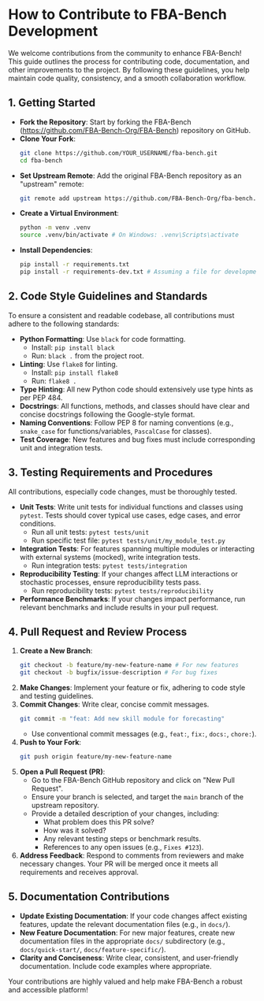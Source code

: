 # How to Contribute to FBA-Bench Development

We welcome contributions from the community to enhance FBA-Bench! This guide outlines the process for contributing code, documentation, and other improvements to the project. By following these guidelines, you help maintain code quality, consistency, and a smooth collaboration workflow.

## 1. Getting Started

-   **Fork the Repository**: Start by forking the FBA-Bench (https://github.com/FBA-Bench-Org/FBA-Bench) repository on GitHub.
-   **Clone Your Fork**:
    ```bash
    git clone https://github.com/YOUR_USERNAME/fba-bench.git
    cd fba-bench
    ```
-   **Set Upstream Remote**: Add the original FBA-Bench repository as an "upstream" remote:
    ```bash
    git remote add upstream https://github.com/FBA-Bench-Org/fba-bench.git
    ```
-   **Create a Virtual Environment**:
    ```bash
    python -m venv .venv
    source .venv/bin/activate # On Windows: .venv\Scripts\activate
    ```
-   **Install Dependencies**:
    ```bash
    pip install -r requirements.txt
    pip install -r requirements-dev.txt # Assuming a file for development dependencies
    ```

## 2. Code Style Guidelines and Standards

To ensure a consistent and readable codebase, all contributions must adhere to the following standards:

-   **Python Formatting**: Use `black` for code formatting.
    -   Install: `pip install black`
    -   Run: `black .` from the project root.
-   **Linting**: Use `flake8` for linting.
    -   Install: `pip install flake8`
    -   Run: `flake8 .`
-   **Type Hinting**: All new Python code should extensively use type hints as per PEP 484.
-   **Docstrings**: All functions, methods, and classes should have clear and concise docstrings following the Google-style format.
-   **Naming Conventions**: Follow PEP 8 for naming conventions (e.g., `snake_case` for functions/variables, `PascalCase` for classes).
-   **Test Coverage**: New features and bug fixes must include corresponding unit and integration tests.

## 3. Testing Requirements and Procedures

All contributions, especially code changes, must be thoroughly tested.

-   **Unit Tests**: Write unit tests for individual functions and classes using `pytest`. Tests should cover typical use cases, edge cases, and error conditions.
    -   Run all unit tests: `pytest tests/unit`
    -   Run specific test file: `pytest tests/unit/my_module_test.py`
-   **Integration Tests**: For features spanning multiple modules or interacting with external systems (mocked), write integration tests.
    -   Run integration tests: `pytest tests/integration`
-   **Reproducibility Testing**: If your changes affect LLM interactions or stochastic processes, ensure reproducibility tests pass.
    -   Run reproducibility tests: `pytest tests/reproducibility`
-   **Performance Benchmarks**: If your changes impact performance, run relevant benchmarks and include results in your pull request.

## 4. Pull Request and Review Process

1.  **Create a New Branch**:
    ```bash
    git checkout -b feature/my-new-feature-name # For new features
    git checkout -b bugfix/issue-description # For bug fixes
    ```
2.  **Make Changes**: Implement your feature or fix, adhering to code style and testing guidelines.
3.  **Commit Changes**: Write clear, concise commit messages.
    ```bash
    git commit -m "feat: Add new skill module for forecasting"
    ```
    -   Use conventional commit messages (e.g., `feat:`, `fix:`, `docs:`, `chore:`).
4.  **Push to Your Fork**:
    ```bash
    git push origin feature/my-new-feature-name
    ```
5.  **Open a Pull Request (PR)**:
    -   Go to the FBA-Bench GitHub repository and click on "New Pull Request".
    -   Ensure your branch is selected, and target the `main` branch of the upstream repository.
    -   Provide a detailed description of your changes, including:
        -   What problem does this PR solve?
        -   How was it solved?
        -   Any relevant testing steps or benchmark results.
        -   References to any open issues (e.g., `Fixes #123`).
6.  **Address Feedback**: Respond to comments from reviewers and make necessary changes. Your PR will be merged once it meets all requirements and receives approval.

## 5. Documentation Contributions

-   **Update Existing Documentation**: If your code changes affect existing features, update the relevant documentation files (e.g., in `docs/`).
-   **New Feature Documentation**: For new major features, create new documentation files in the appropriate `docs/` subdirectory (e.g., `docs/quick-start/`, `docs/feature-specific/`).
-   **Clarity and Conciseness**: Write clear, consistent, and user-friendly documentation. Include code examples where appropriate.

Your contributions are highly valued and help make FBA-Bench a robust and accessible platform!